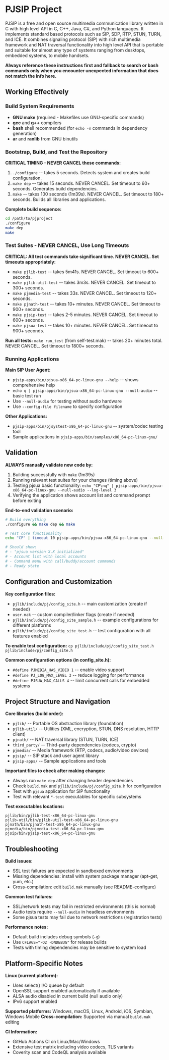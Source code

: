 # PJSIP Project

PJSIP is a free and open source multimedia communication library written in C with high level API in C, C++, Java, C#, and Python languages. It implements standard based protocols such as SIP, SDP, RTP, STUN, TURN, and ICE. It combines signaling protocol (SIP) with rich multimedia framework and NAT traversal functionality into high level API that is portable and suitable for almost any type of systems ranging from desktops, embedded systems, to mobile handsets.

**Always reference these instructions first and fallback to search or bash commands only when you encounter unexpected information that does not match the info here.**

## Working Effectively

### Build System Requirements
- **GNU make** (required - Makefiles use GNU-specific commands)
- **gcc** and **g++** compilers
- **bash** shell recommended (for `echo -n` commands in dependency generation)
- **ar** and **ranlib** from GNU binutils

### Bootstrap, Build, and Test the Repository

**CRITICAL TIMING - NEVER CANCEL these commands:**
1. `./configure` -- takes 5 seconds. Detects system and creates build configuration.
2. `make dep` -- takes 15 seconds. NEVER CANCEL. Set timeout to 60+ seconds. Generates build dependencies.
3. `make` -- takes 100 seconds (1m39s). NEVER CANCEL. Set timeout to 180+ seconds. Builds all libraries and applications.

**Complete build sequence:**
```bash
cd /path/to/pjproject
./configure
make dep  
make
```

### Test Suites - NEVER CANCEL, Use Long Timeouts

**CRITICAL: All test commands take significant time. NEVER CANCEL. Set timeouts appropriately:**

- `make pjlib-test` -- takes 5m41s. NEVER CANCEL. Set timeout to 600+ seconds.
- `make pjlib-util-test` -- takes 3m3s. NEVER CANCEL. Set timeout to 300+ seconds.  
- `make pjmedia-test` -- takes 33s. NEVER CANCEL. Set timeout to 120+ seconds.
- `make pjnath-test` -- takes 10+ minutes. NEVER CANCEL. Set timeout to 900+ seconds.
- `make pjsip-test` -- takes 2-5 minutes. NEVER CANCEL. Set timeout to 600+ seconds.
- `make pjsua-test` -- takes 10+ minutes. NEVER CANCEL. Set timeout to 900+ seconds.

**Run all tests:** `make run_test` (from self-test.mak) -- takes 20+ minutes total. NEVER CANCEL. Set timeout to 1800+ seconds.

### Running Applications

**Main SIP User Agent:**
- `pjsip-apps/bin/pjsua-x86_64-pc-linux-gnu --help` -- shows comprehensive help
- `echo q | pjsip-apps/bin/pjsua-x86_64-pc-linux-gnu --null-audio` -- basic test run
- Use `--null-audio` for testing without audio hardware
- Use `--config-file filename` to specify configuration

**Other Applications:**
- `pjsip-apps/bin/pjsystest-x86_64-pc-linux-gnu` -- system/codec testing tool
- Sample applications in `pjsip-apps/bin/samples/x86_64-pc-linux-gnu/`

## Validation

**ALWAYS manually validate new code by:**
1. Building successfully with `make` (1m39s)
2. Running relevant test suites for your changes (timing above)
3. Testing pjsua basic functionality: `echo "CP\nq" | pjsip-apps/bin/pjsua-x86_64-pc-linux-gnu --null-audio --log-level 3`
4. Verifying the application shows account list and command prompt before exiting

**End-to-end validation scenario:**
```bash
# Build everything
./configure && make dep && make

# Test core functionality  
echo "CP" | timeout 10 pjsip-apps/bin/pjsua-x86_64-pc-linux-gnu --null-audio --config-file /dev/null --log-level 3

# Should show:
# - "pjsua version X.X initialized"  
# - Account list with local accounts
# - Command menu with call/buddy/account commands
# - Ready state
```

## Configuration and Customization

**Key configuration files:**
- `pjlib/include/pj/config_site.h` -- main customization (create if needed)
- `user.mak` -- custom compiler/linker flags (create if needed)
- `pjlib/include/pj/config_site_sample.h` -- example configurations for different platforms
- `pjlib/include/pj/config_site_test.h` -- test configuration with all features enabled

**To enable test configuration:** `cp pjlib/include/pj/config_site_test.h pjlib/include/pj/config_site.h`

**Common configuration options (in config_site.h):**
- `#define PJMEDIA_HAS_VIDEO 1` -- enable video support
- `#define PJ_LOG_MAX_LEVEL 3` -- reduce logging for performance
- `#define PJSUA_MAX_CALLS 4` -- limit concurrent calls for embedded systems

## Project Structure and Navigation

**Core libraries (build order):**
- `pjlib/` -- Portable OS abstraction library (foundation)
- `pjlib-util/` -- Utilities (XML, encryption, STUN, DNS resolution, HTTP client)  
- `pjnath/` -- NAT traversal library (STUN, TURN, ICE)
- `third_party/` -- Third-party dependencies (codecs, crypto)
- `pjmedia/` -- Media framework (RTP, codecs, audio/video devices)
- `pjsip/` -- SIP stack and user agent library
- `pjsip-apps/` -- Sample applications and tools

**Important files to check after making changes:**
- Always run `make dep` after changing header dependencies
- Check `build.mak` and `pjlib/include/pj/config_site.h` for configuration
- Test with `pjsua` application for SIP functionality
- Test with relevant `*-test` executables for specific subsystems

**Test executables locations:**
```
pjlib/bin/pjlib-test-x86_64-pc-linux-gnu
pjlib-util/bin/pjlib-util-test-x86_64-pc-linux-gnu  
pjnath/bin/pjnath-test-x86_64-pc-linux-gnu
pjmedia/bin/pjmedia-test-x86_64-pc-linux-gnu
pjsip/bin/pjsip-test-x86_64-pc-linux-gnu
```

## Troubleshooting

**Build issues:**
- SSL test failures are expected in sandboxed environments
- Missing dependencies: install with system package manager (apt-get, yum, etc.)
- Cross-compilation: edit `build.mak` manually (see README-configure)

**Common test failures:**
- SSL/network tests may fail in restricted environments (this is normal)
- Audio tests require `--null-audio` in headless environments
- Some pjsua tests may fail due to network restrictions (registration tests)

**Performance notes:**
- Default build includes debug symbols (`-g`) 
- Use `CFLAGS="-O2 -DNDEBUG"` for release builds
- Tests with timing dependencies may be sensitive to system load

## Platform-Specific Notes

**Linux (current platform):**
- Uses select() I/O queue by default
- OpenSSL support enabled automatically if available
- ALSA audio disabled in current build (null audio only)
- IPv6 support enabled

**Supported platforms:** Windows, macOS, Linux, Android, iOS, Symbian, Windows Mobile
**Cross-compilation:** Supported via manual `build.mak` editing

**CI Information:**
- GitHub Actions CI on Linux/Mac/Windows
- Extensive test matrix including video codecs, TLS variants
- Coverity scan and CodeQL analysis available